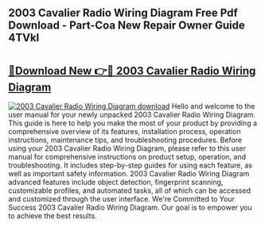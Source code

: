 ## 2003 Cavalier Radio Wiring Diagram Free Pdf Download - Part-Coa New Repair Owner Guide 4TVkI

# <h2><a href="http://dfm8lcw.blite.top/?on=2003+Cavalier+Radio+Wiring+Diagram">🔗Download New 👉🔴 2003 Cavalier Radio Wiring Diagram</a></h2>

[![2003 Cavalier Radio Wiring Diagram download](https://i.imgur.com/lujVjoI.png)](http://dfm8lcw.blite.top/?on=2003+Cavalier+Radio+Wiring+Diagram)
Hello and welcome to the user manual for your newly unpacked 2003 Cavalier Radio Wiring Diagram. This guide is here to help you make the most of your product by providing a comprehensive overview of its features, installation process, operation instructions, maintenance tips, and troubleshooting procedures. Before using your 2003 Cavalier Radio Wiring Diagram, please refer to this user manual for comprehensive instructions on product setup, operation, and troubleshooting. It includes step-by-step guides for using each feature, as well as important safety information. 2003 Cavalier Radio Wiring Diagram advanced features include object detection, fingerprint scanning, customizable profiles, and automated tasks, all of which can be accessed and customized through the user interface. We're Committed to Your Success 2003 Cavalier Radio Wiring Diagram. Our goal is to empower you to achieve the best results.

